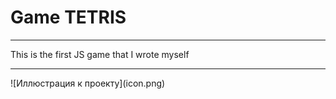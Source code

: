 <h1>Game TETRIS</h1>
<hr>
This is the first JS game that I wrote myself
<hr>
![Иллюстрация к проекту](icon.png)
